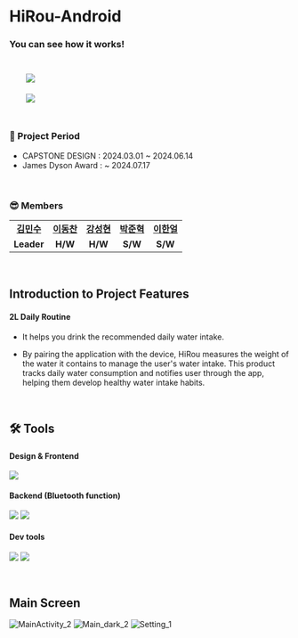﻿# HiRou-Android

### You can see how it works!
<br/>

<a href="https://www.youtube.com/watch?v=0itAvftwnco">
        <img 
            src="https://img.shields.io/badge/YouTube-FF0000?style=for-the-badge&logo=YouTube&logoColor=white&link=https://www.youtube.com/watch?v=0itAvftwnco"
            style="height: auto; margin-left: 20px; margin-right: 20px; padding: 10px;"/>
    </a>
    <br>
<a href="https://www.jamesdysonaward.org/ko-KR/2024/project/hirou-hydration-intake-routine">
        <img 
            src="https://img.shields.io/badge/DYSON-000000?style=for-the-badge&logo=JAMESDYSON&logoColor=white&link=https://www.jamesdysonaward.org/ko-KR/2024/project/hirou-hydration-intake-routine"
            style="height: auto; margin-left: 20px; margin-right: 20px; padding: 10px;"/>
    </a>

<br/>
<br/>

### 📆 Project Period

- CAPSTONE DESIGN : 2024.03.01 ~ 2024.06.14
- James Dyson Award : ~ 2024.07.17

<br/>

### 😎 Members

<table>
   <tr>
    <td align="center"><b><a href="https://github.com/thanx-To-Dev-Minsoo">김민수</a></b></td>
    <td align="center"><b><a href="https://github.com/Chan0322">이동찬</a></b></td>
    <td align="center"><b><a href="https://github.com/KangPeanut">강성현</a></b></td>
    <td align="center"><b><a href="https://github.com/papjukuk">박준혁</a></b></td>
<td align="center"><b><a href="https://github.com/8haneol8">이한얼</a></b></td>
  </tr>
  <tr>
    <td align="center"><b>Leader</b></td>
    <td align="center"><b>H/W</b></td>
    <td align="center"><b>H/W</b></td>
    <td align="center"><b>S/W</b></td>
    <td align="center"><b>S/W</b></td>
  </tr>
</table>

<br/>

## Introduction to Project Features

#### 2L Daily Routine

- It helps you drink the recommended daily water intake.

- By pairing the application with the device, HiRou measures the weight of the water it contains to manage the user's water intake. This product tracks daily water consumption and notifies user through the app, helping them develop healthy water intake habits.
  

<br/>

## 🛠 Tools

#### Design & Frontend

<p>
  <img src="https://img.shields.io/badge/Android-3DDC84?style=for-the-badge&logo=Android&logoColor=white"/>
</p>

#### Backend (Bluetooth function)

<p>
  <img src="https://img.shields.io/badge/Android-3DDC84?style=for-the-badge&logo=Android&logoColor=white"/>
  <img src="https://img.shields.io/badge/Gradle-02303A?style=for-the-badge&logo=Gradle&logoColor=white"/>
</p>

#### Dev tools

<p> 
  <img src="https://img.shields.io/badge/AndroidStudio-3DDC84?style=for-the-badge&logo=AndroidStudio&logoColor=white"/>
  <img src="https://img.shields.io/badge/github-%23121011.svg?style=for-the-badge&logo=github&logoColor=white">
</p>

<br>

## Main Screen
![MainActivity_2](https://github.com/thanx-To-Dev-Minsoo/2L-daily-routine_Android/assets/136697128/1b462772-2dba-4c4c-ba04-4575b0c0fa41) ![Main_dark_2](https://github.com/thanx-To-Dev-Minsoo/2L-daily-routine_Android/assets/136697128/bf253487-c493-4722-81fc-1e2c0c09ef0a) ![Setting_1](https://github.com/thanx-To-Dev-Minsoo/2L-daily-routine_Android/assets/136697128/7f06286a-69d2-4296-87c0-2c34e33a77e2)

<br>
